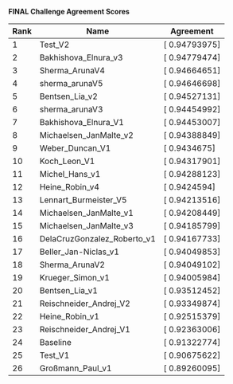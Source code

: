 **FINAL Challenge Agreement Scores**



|Rank|Name|Agreement|
|----|-----|---|
|1|Test_V2|[ 0.94793975]|
|2|Bakhishova_Elnura_v3|[ 0.94779474]|
|3|Sherma_ArunaV4|[ 0.94664651]|
|4|sherma_arunaV5|[ 0.94646698]|
|5|Bentsen_Lia_v2|[ 0.94527131]|
|6|sherma_arunaV3|[ 0.94454992]|
|7|Bakhishova_Elnura_V1|[ 0.94453007]|
|8|Michaelsen_JanMalte_v2|[ 0.94388849]|
|9|Weber_Duncan_V1|[ 0.9434675]|
|10|Koch_Leon_V1|[ 0.94317901]|
|11|Michel_Hans_v1|[ 0.94288123]|
|12|Heine_Robin_v4|[ 0.9424594]|
|13|Lennart_Burmeister_V5|[ 0.94213516]|
|14|Michaelsen_JanMalte_v1|[ 0.94208449]|
|15|Michaelsen_JanMalte_v3|[ 0.94185799]|
|16|DelaCruzGonzalez_Roberto_v1|[ 0.94167733]|
|17|Beller_Jan-Niclas_v1|[ 0.94049853]|
|18|Sherma_ArunaV2|[ 0.94049102]|
|19|Krueger_Simon_v1|[ 0.94005984]|
|20|Bentsen_Lia_v1|[ 0.93512452]|
|21|Reischneider_Andrej_V2|[ 0.93349874]|
|22|Heine_Robin_v1|[ 0.92515379]|
|23|Reischneider_Andrej_V1|[ 0.92363006]|
|24|Baseline|[ 0.91322774]|
|25|Test_V1|[ 0.90675622]|
|26|Großmann_Paul_v1|[ 0.89260095]|
